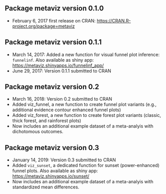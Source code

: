 
## Package **metaviz** version 0.1.0

  - February 6, 2017 first release on CRAN:
    <https://CRAN.R-project.org/package=metaviz>

## Package **metaviz** version 0.1.1

  - March 14, 2017: Added a new function for visual funnel plot
    inference: `funnelinf`. Also available as shiny app:
    <https://metaviz.shinyapps.io/funnelinf_app/>
  - June 29, 2017: Version 0.1.1 submitted to CRAN

## Package **metaviz** version 0.2

  - March 16, 2018: Version 0.2 submitted to CRAN
  - Added viz\_funnel, a new function to create funnel plot variants
    (e.g., additional evidence contour enhanced funnel plots)
  - Added viz\_forest, a new function to create forest plot variants
    (classic, thick forest, and rainforest plots)
  - Now includes an additional example dataset of a meta-analyis with
    dichotomous outcomes.

## Package **metaviz** version 0.3

  - January 14, 2019: Version 0.3 submitted to CRAN
  - Added `viz_sunset`, a dedicated function for sunset (power-enhanced)
    funnel plots. Also available as shiny app:
    <https://metaviz.shinyapps.io/sunset/>
  - Now includes an additional example dataset of a meta-analyis with
    standardized mean differences.
